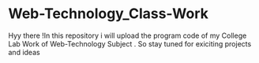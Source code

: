 # Web-Technology_Class-Work
Hyy there !In this repository i will upload the program code of my College Lab Work of Web-Technology Subject . So stay tuned for exiciting projects and ideas 
